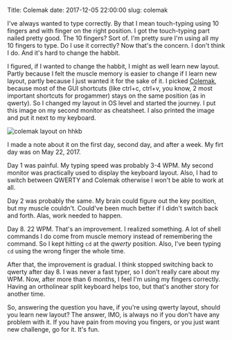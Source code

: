 Title: Colemak
date: 2017-12-05 22:00:00
slug: colemak

I've always wanted to type correctly. By that I mean touch-typing using 10 fingers and with finger on the right position.
I got the touch-typing part nailed pretty good. The 10 fingers? Sort of. I'm pretty sure I'm using all my 10 fingers to type.
Do I use it correctly? Now that's the concern. I don't think I do. And it's hard to change the habbit.

I figured, if I wanted to change the habbit, I might as well learn new layout. Partly because I felt the muscle memory is easier to
change if I learn new layout, partly because I just wanted it for the sake of it. I picked [Colemak](https://colemak.com/), because most of the GUI shortcuts
(like ctrl+c, ctrl+v, you know, 2 most important shortcuts for progammer) stays on the same position (as in qwerty).
So I changed my layout in OS level and started the journey. I put this image on my second monitor as cheatsheet.
I also printed the image and put it next to my keyboard.

![colemak layout on hhkb](https://s3-ap-southeast-1.amazonaws.com/s.kriwil.com/www/journal/0300-hhkb_colemak.png "colemak layout on hhkb")

I made a note about it on the first day, second day, and after a week. My firt day was on May 22, 2017.

Day 1 was painful. My typing speed was probably 3-4 WPM.
My second monitor was practically used to display 
the keyboard layout. Also,
I had to switch between QWERTY and Colemak otherwise
I won't be able to work at all.

Day 2 was probably the same. My brain could figure out
the key position, but my muscle couldn't. Could've been
much better if I didn't switch back and forth. Alas, work
needed to happen.

Day 8. 22 WPM. That's an improvement. I realized something. A lot
of shell commands I do come from muscle memory instead of
remembering the command. So I kept hitting `cd` at the
_qwerty_ position. Also, I've been typing `cd` using the wrong finger the whole
time.

After that, the improvement is gradual. I think stopped switching back to qwerty after day 8. I was never a fast typer,
so I don't really care about my WPM. Now, after more than 6 months, I feel I'm using my fingers correctly. Having an
ortholinear split keyboard helps too, but that's another story for another time.

So, answering the question you have, if you're using qwerty layout, should you learn new layout? The answer, IMO, is always
no if you don't have any problem with it. If you have pain from moving you fingers, or you just want new challenge, go for it.
It's fun.
